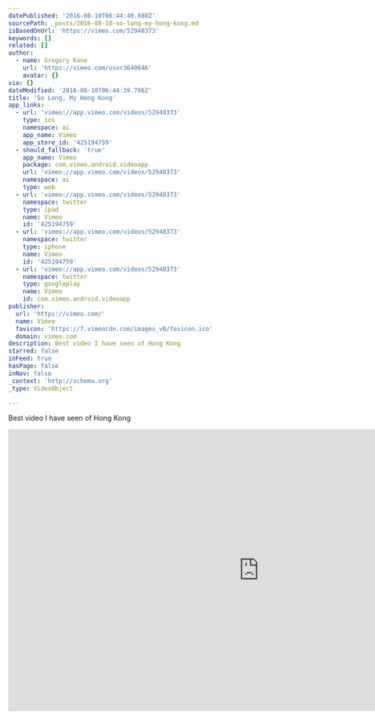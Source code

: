 ```yaml
---
datePublished: '2016-08-10T06:44:40.888Z'
sourcePath: _posts/2016-08-10-so-long-my-hong-kong.md
isBasedOnUrl: 'https://vimeo.com/52948373'
keywords: []
related: []
author:
  - name: Gregory Kane
    url: 'https://vimeo.com/user3640646'
    avatar: {}
via: {}
dateModified: '2016-08-10T06:44:39.786Z'
title: 'So Long, My Hong Kong'
app_links:
  - url: 'vimeo://app.vimeo.com/videos/52948373'
    type: ios
    namespace: ai
    app_name: Vimeo
    app_store_id: '425194759'
  - should_fallback: 'true'
    app_name: Vimeo
    package: com.vimeo.android.videoapp
    url: 'vimeo://app.vimeo.com/videos/52948373'
    namespace: ai
    type: web
  - url: 'vimeo://app.vimeo.com/videos/52948373'
    namespace: twitter
    type: ipad
    name: Vimeo
    id: '425194759'
  - url: 'vimeo://app.vimeo.com/videos/52948373'
    namespace: twitter
    type: iphone
    name: Vimeo
    id: '425194759'
  - url: 'vimeo://app.vimeo.com/videos/52948373'
    namespace: twitter
    type: googleplay
    name: Vimeo
    id: com.vimeo.android.videoapp
publisher:
  url: 'https://vimeo.com/'
  name: Vimeo
  favicon: 'https://f.vimeocdn.com/images_v6/favicon.ico'
  domain: vimeo.com
description: Best video I have seen of Hong Kong
starred: false
inFeed: true
hasPage: false
inNav: false
_context: 'http://schema.org'
_type: VideoObject

---
```

Best video I have seen of Hong Kong

<iframe src="https://cdn.embedly.com/widgets/media.html?src=https%3A%2F%2Fplayer.vimeo.com%2Fvideo%2F52948373&amp;url=https%3A%2F%2Fvimeo.com%2F52948373&amp;image=http%3A%2F%2Fi.vimeocdn.com%2Fvideo%2F365468703_1280.jpg&amp;key=b7d04c9b404c499eba89ee7072e1c4f7&amp;type=text%2Fhtml&amp;schema=vimeo" width="1000" height="563" scrolling="no" frameborder="0" allowfullscreen="" style=""></iframe>